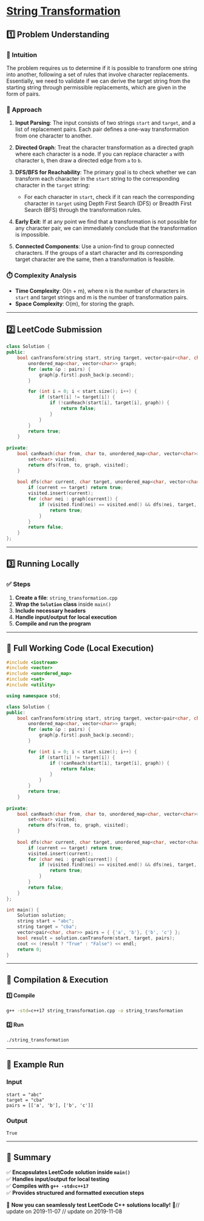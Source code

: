 # **[String Transformation](https://leetcode.com/problems/string-transformation/description/)**  

## **1️⃣ Problem Understanding**  
### **📌 Intuition**  
The problem requires us to determine if it is possible to transform one string into another, following a set of rules that involve character replacements. Essentially, we need to validate if we can derive the target string from the starting string through permissible replacements, which are given in the form of pairs.

### **🚀 Approach**  
1. **Input Parsing**: The input consists of two strings `start` and `target`, and a list of replacement pairs. Each pair defines a one-way transformation from one character to another.
  
2. **Directed Graph**: Treat the character transformation as a directed graph where each character is a node. If you can replace character `a` with character `b`, then draw a directed edge from `a` to `b`.

3. **DFS/BFS for Reachability**: The primary goal is to check whether we can transform each character in the `start` string to the corresponding character in the `target` string:
   - For each character in `start`, check if it can reach the corresponding character in `target` using Depth First Search (DFS) or Breadth First Search (BFS) through the transformation rules.

4. **Early Exit**: If at any point we find that a transformation is not possible for any character pair, we can immediately conclude that the transformation is impossible.

5. **Connected Components**: Use a union-find to group connected characters. If the groups of a start character and its corresponding target character are the same, then a transformation is feasible.

### **⏱️ Complexity Analysis**  
- **Time Complexity**: O(n + m), where n is the number of characters in `start` and target strings and m is the number of transformation pairs.
- **Space Complexity**: O(m), for storing the graph.

---  

## **2️⃣ LeetCode Submission**  
```cpp
class Solution {
public:
    bool canTransform(string start, string target, vector<pair<char, char>>& pairs) {
        unordered_map<char, vector<char>> graph;
        for (auto &p : pairs) {
            graph[p.first].push_back(p.second);
        }

        for (int i = 0; i < start.size(); i++) {
            if (start[i] != target[i]) {
                if (!canReach(start[i], target[i], graph)) {
                    return false;
                }
            }
        }
        return true;
    }
    
private:
    bool canReach(char from, char to, unordered_map<char, vector<char>>& graph) {
        set<char> visited;
        return dfs(from, to, graph, visited);
    }
    
    bool dfs(char current, char target, unordered_map<char, vector<char>>& graph, set<char>& visited) {
        if (current == target) return true;
        visited.insert(current);
        for (char nei : graph[current]) {
            if (visited.find(nei) == visited.end() && dfs(nei, target, graph, visited)) {
                return true;
            }
        }
        return false;
    }
};
```  

---  

## **3️⃣ Running Locally**  
### **✅ Steps**  
1. **Create a file**: `string_transformation.cpp`  
2. **Wrap the `Solution` class** inside `main()`  
3. **Include necessary headers**  
4. **Handle input/output for local execution**  
5. **Compile and run the program**  

---  

## **📝 Full Working Code (Local Execution)**  
```cpp
#include <iostream>
#include <vector>
#include <unordered_map>
#include <set>
#include <utility>

using namespace std;

class Solution {
public:
    bool canTransform(string start, string target, vector<pair<char, char>>& pairs) {
        unordered_map<char, vector<char>> graph;
        for (auto &p : pairs) {
            graph[p.first].push_back(p.second);
        }

        for (int i = 0; i < start.size(); i++) {
            if (start[i] != target[i]) {
                if (!canReach(start[i], target[i], graph)) {
                    return false;
                }
            }
        }
        return true;
    }
    
private:
    bool canReach(char from, char to, unordered_map<char, vector<char>>& graph) {
        set<char> visited;
        return dfs(from, to, graph, visited);
    }
    
    bool dfs(char current, char target, unordered_map<char, vector<char>>& graph, set<char>& visited) {
        if (current == target) return true;
        visited.insert(current);
        for (char nei : graph[current]) {
            if (visited.find(nei) == visited.end() && dfs(nei, target, graph, visited)) {
                return true;
            }
        }
        return false;
    }
};

int main() {
    Solution solution;
    string start = "abc";
    string target = "cba";
    vector<pair<char, char>> pairs = { {'a', 'b'}, {'b', 'c'} };
    bool result = solution.canTransform(start, target, pairs);
    cout << (result ? "True" : "False") << endl;
    return 0;
}
```  

---  

## **🔧 Compilation & Execution**  
#### **1️⃣ Compile**  
```bash
g++ -std=c++17 string_transformation.cpp -o string_transformation
```  

#### **2️⃣ Run**  
```bash
./string_transformation
```  

---  

## **🎯 Example Run**  
### **Input**  
```
start = "abc"
target = "cba"
pairs = [['a', 'b'], ['b', 'c']]
```  
### **Output**  
```
True
```  

---  

## **📌 Summary**  
✅ **Encapsulates LeetCode solution inside `main()`**  
✅ **Handles input/output for local testing**  
✅ **Compiles with `g++ -std=c++17`**  
✅ **Provides structured and formatted execution steps**  

🚀 **Now you can seamlessly test LeetCode C++ solutions locally!** 🚀// update on 2019-11-07
// update on 2019-11-08
